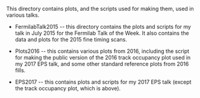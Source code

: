 This directory contains plots, and the scripts used for making them, used in various talks.

* FermilabTalk2015 -- this directory contains the plots and scripts for my talk in July 2015 for the Fermilab Talk of the Week. It also contains the data and plots for the 2015 fine timing scans.

* Plots2016 -- this contains various plots from 2016, including the script for making the public version of the 2016 track occupancy plot used in my 2017 EPS talk, and some other standard reference plots from 2016 fills.

* EPS2017 -- this contains plots and scripts for my 2017 EPS talk (except the track occupancy plot, which is above).